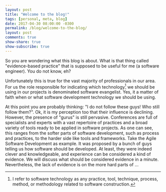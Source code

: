 ```yaml
---
layout: post
title: "Welcome to the blog!"
tags: [personal, meta, blog]
date: 2017-04-30 08:00:00 -0300
permalink: /blog/welcome-to-the-blog/
layout: post
comments: true
show-share: true
show-subscribe: true
---
```


So you are wondering what this blog is about. What is that thing called "evidence-based practice" that is supposed to be useful for me (a software engineer). You do not know, eh? 

Unfortunately this is true for the vast majority of professionals in our area. For us the role responsible for indicating which technology[^1] we should be using in our projects is denominated software evangelist. Yes, it a matter of faith when or what software development technology we should be using.

At this point you are probably thinking: "I do not follow these guys! Who still follow them?". Ok, it is my perception too that their influence is declining. However, the presence of "gurus" is still pervasive. Conferences are full of specialists and experts with a vast repertoire of practices and a broad variety of tools ready to be applied in software projects. As one can see, this ranges from the softer parts of software development, such as process and practices, to the harder side like tools and frameworks. Take the Agile Software Development as example. It was proposed by a bunch of guys telling us how software should be developed. At least, they were indeed clever and knowledgeable, and experience can be considered a kind of evidence. We will discuss what should be considered evidence in a minute. Nevertheless, the lack of evidence is on the more hard parts of   ...






[^1]: I refer to software technology as any practice, tool, technique, process, method, or methodology related to software construction.

